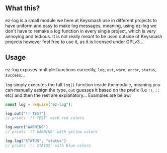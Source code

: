 What this?
----------

ez-log is a small module we here at Keysmash use in different projects
to have uniform and easy to make log messages, meaning, using ez-log we
don't have to remake a log function in every single project, which is
very annoying and tedious. It is not really meant to be used outside of
Keysmash projects however feel free to use it, as it is licensed under
GPLv3...

Usage
-----

ez-log exposes multiple functions currently, `log`, `out`, `warn`,
`error`, `status`, `success`...

`log` simply executes the full `log()` function inside the module,
meaning you can manually assign the type, `out` guesses it based on the
prefix (i.e `!!`, `::` etc) and then the rest are explanatory...
Examples are below:

```js
const log = require("ez-log");

log.out("!! TEST")
// prints '!! TEST' with red colors

log.warn("WARNING")
// prints '?? WARNING' with yellow colors

log.log("STATUS", "status")
// prints ':: STATUS' with blue colors
